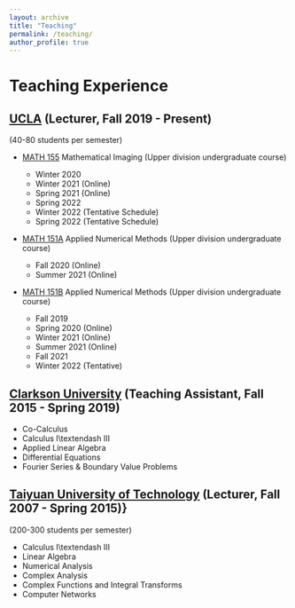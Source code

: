 ```yaml
---
layout: archive
title: "Teaching"
permalink: /teaching/
author_profile: true
---
```


Teaching Experience
================================
[UCLA](https://ww3.math.ucla.edu/) (Lecturer,  Fall 2019 - Present)
--------------------
(40-80 students per semester)

- [MATH 155](https://ww3.math.ucla.edu/courses/) Mathematical Imaging (Upper division undergraduate course) 
  - Winter 2020 
  - Winter 2021 (Online) 
  - Spring 2021 (Online) 
  - Spring 2022 
  - Winter 2022 (Tentative Schedule)
  - Spring 2022 (Tentative Schedule)

- [MATH 151A](https://ww3.math.ucla.edu/courses/)  Applied Numerical Methods (Upper division undergraduate course) 
  - Fall 2020 (Online)
  - Summer 2021 (Online)

- [MATH 151B](https://ww3.math.ucla.edu/courses/)  Applied Numerical Methods (Upper division undergraduate course) 
  - Fall 2019 
  - Spring 2020 (Online)
  - Winter 2021 (Online)
  - Summer 2021 (Online)
  - Fall 2021
  - Winter 2022 (Tentative)


[Clarkson University](https://www.clarkson.edu/) (Teaching Assistant, Fall 2015 - Spring 2019)
----------
- Co-Calculus
- Calculus I\textendash III
- Applied Linear Algebra
- Differential Equations
- Fourier Series \& Boundary Value Problems

[Taiyuan University of Technology](https://english.tyut.edu.cn/) (Lecturer, Fall 2007 - Spring 2015)} 
------------
(200-300 students per semester)

- Calculus I\textendash III
- Linear Algebra
- Numerical Analysis
- Complex Analysis
- Complex Functions and Integral Transforms
- Computer Networks
